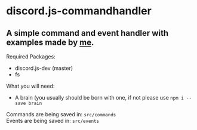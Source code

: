 # discord.js-commandhandler
## A simple command and event handler with examples made by [me](https://github.com/japandotorg).

Required Packages: 
- discord.js-dev (master)
- fs

What you will need:
- A brain (you usually should be born with one, if not please use `npm i --save brain` 

Commands are being saved in: `src/commands`\
Events are being saved in: `src/events`
